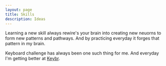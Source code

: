 ```yaml
---
layout: page
title: Skills
description: Ideas 
---
```


Learning a new skill always rewire's your brain into creating new neuorns to form new patterns and pathways. And by practicing everyday it forges that pattern in my brain.


Keyboard challenge has always been one such thing for me. And everyday I'm getting better at [Keybr](https://www.keybr.com/profile/i2ie4n7).
